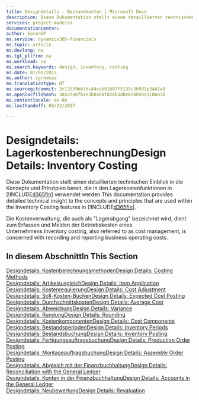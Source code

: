 ```yaml
---
title: Designdetails - Bestandkosten | Microsoft Docs
description: Diese Dokumentation stellt einen detaillierten technischen Einblick in die Konzepte und Prinzipien bereit, die in den Lagerkostenfunktionen in [!INCLUDE[d365fin](includes/d365fin_md.md)] verwendet werden.
services: project-madeira
documentationcenter: 
author: SorenGP
ms.service: dynamics365-financials
ms.topic: article
ms.devlang: na
ms.tgt_pltfrm: na
ms.workload: na
ms.search.keywords: design, inventory, costing
ms.date: 07/01/2017
ms.author: sgroespe
ms.translationtype: HT
ms.sourcegitcommit: 2c13559bb3dc44cdb61697f5135c5b931e34d2a8
ms.openlocfilehash: 38a37a6fb1e3b8a58fd28b3d8e678b93a110683b
ms.contentlocale: de-de
ms.lasthandoff: 09/22/2017

---
```

# <a name="design-details-inventory-costing"></a><span data-ttu-id="40a8e-103">Designdetails: Lagerkostenberechnung</span><span class="sxs-lookup"><span data-stu-id="40a8e-103">Design Details: Inventory Costing</span></span>
<span data-ttu-id="40a8e-104">Diese Dokumentation stellt einen detaillierten technischen Einblick in die Konzepte und Prinzipien bereit, die in den Lagerkostenfunktionen in [!INCLUDE[d365fin](includes/d365fin_md.md)] verwendet werden.</span><span class="sxs-lookup"><span data-stu-id="40a8e-104">This documentation provides detailed technical insight to the concepts and principles that are used within the Inventory Costing features in [!INCLUDE[d365fin](includes/d365fin_md.md)].</span></span>  

<span data-ttu-id="40a8e-105">Die Kostenverwaltung, die auch als "Lagerabgang" bezeichnet wird, dient zum Erfassen und Melden der Betriebskosten eines Unternehmens.</span><span class="sxs-lookup"><span data-stu-id="40a8e-105">Inventory costing, also referred to as cost management, is concerned with recording and reporting business operating costs.</span></span>  

## <a name="in-this-section"></a><span data-ttu-id="40a8e-106">In diesem Abschnitt</span><span class="sxs-lookup"><span data-stu-id="40a8e-106">In This Section</span></span>  
[<span data-ttu-id="40a8e-107">Designdetails: Kostenberechnungsmethoden</span><span class="sxs-lookup"><span data-stu-id="40a8e-107">Design Details: Costing Methods</span></span>](design-details-costing-methods.md)  
[<span data-ttu-id="40a8e-108">Designdetails: Artikelausgleich</span><span class="sxs-lookup"><span data-stu-id="40a8e-108">Design Details: Item Application</span></span>](design-details-item-application.md)  
[<span data-ttu-id="40a8e-109">Designdetails: Kostenregulierung</span><span class="sxs-lookup"><span data-stu-id="40a8e-109">Design Details: Cost Adjustment</span></span>](design-details-cost-adjustment.md)  
[<span data-ttu-id="40a8e-110">Designdetails: Soll-Kosten-Buchen</span><span class="sxs-lookup"><span data-stu-id="40a8e-110">Design Details: Expected Cost Posting</span></span>](design-details-expected-cost-posting.md)  
[<span data-ttu-id="40a8e-111">Designdetails: Durchschnittskosten</span><span class="sxs-lookup"><span data-stu-id="40a8e-111">Design Details: Average Cost</span></span>](design-details-average-cost.md)  
[<span data-ttu-id="40a8e-112">Designdetails: Abweichung</span><span class="sxs-lookup"><span data-stu-id="40a8e-112">Design Details: Variance</span></span>](design-details-variance.md)  
[<span data-ttu-id="40a8e-113">Designdetails: Rundung</span><span class="sxs-lookup"><span data-stu-id="40a8e-113">Design Details: Rounding</span></span>](design-details-rounding.md)  
[<span data-ttu-id="40a8e-114">Designdetails: Kostenkomponenten</span><span class="sxs-lookup"><span data-stu-id="40a8e-114">Design Details: Cost Components</span></span>](design-details-cost-components.md)  
[<span data-ttu-id="40a8e-115">Designdetails: Bestandsperioden</span><span class="sxs-lookup"><span data-stu-id="40a8e-115">Design Details: Inventory Periods</span></span>](design-details-inventory-periods.md)  
[<span data-ttu-id="40a8e-116">Designdetails: Bestandsbuchung</span><span class="sxs-lookup"><span data-stu-id="40a8e-116">Design Details: Inventory Posting</span></span>](design-details-inventory-posting.md)  
[<span data-ttu-id="40a8e-117">Designdetails: Fertigungsauftragsbuchung</span><span class="sxs-lookup"><span data-stu-id="40a8e-117">Design Details: Production Order Posting</span></span>](design-details-production-order-posting.md)  
[<span data-ttu-id="40a8e-118">Designdetails: Montageauftragsbuchung</span><span class="sxs-lookup"><span data-stu-id="40a8e-118">Design Details: Assembly Order Posting</span></span>](design-details-assembly-order-posting.md)  
[<span data-ttu-id="40a8e-119">Designdetails: Abgleich mit der Finanzbuchhaltung</span><span class="sxs-lookup"><span data-stu-id="40a8e-119">Design Details: Reconciliation with the General Ledger</span></span>](design-details-reconciliation-with-the-general-ledger.md)  
[<span data-ttu-id="40a8e-120">Designdetails: Konten in der Finanzbuchhaltung</span><span class="sxs-lookup"><span data-stu-id="40a8e-120">Design Details: Accounts in the General Ledger</span></span>](design-details-accounts-in-the-general-ledger.md)  
[<span data-ttu-id="40a8e-121">Designdetails: Neubewertung</span><span class="sxs-lookup"><span data-stu-id="40a8e-121">Design Details: Revaluation</span></span>](design-details-revaluation.md)

